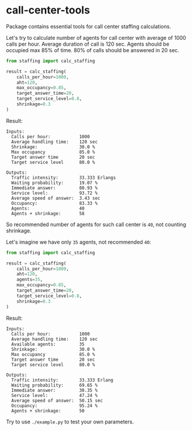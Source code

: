 # call-center-tools

Package contains essential tools for call center staffing calculations.

Let's try to calculate number of agents for call center with average of 1000 calls per hour.
Average duration of call is 120 sec. Agents should be occupied max 85% of time. 
80% of calls should be answered in 20 sec.
```python
from staffing import calc_staffing

result = calc_staffing(
    calls_per_hour=1000,
    aht=120,
    max_occupancy=0.85,
    target_answer_time=20,
    target_service_level=0.8,
    shrinkage=0.3
)
```
Result:
```text
Inputs:
  Calls per hour:           1000
  Average handling time:    120 sec
  Shrinkage:                30.0 %
  Max occupancy             85.0 %
  Target answer time        20 sec
  Target service level      80.0 %

Outputs:
  Traffic intensity:        33.333 Erlangs
  Waiting probability:      19.07 %
  Immediate answer:         80.93 %
  Service level:            93.72 %
  Average speed of answer:  3.43 sec
  Occupancy:                83.33 %
  Agents:                   40
  Agents + shrinkage:       58
```
So recommended number of agents for such call center is `40`, not counting shrinkage.

Let's imagine we have only `35` agents, not recommended `40`:
```python
from staffing import calc_staffing

result = calc_staffing(
    calls_per_hour=1000,
    aht=120,
    agents=35,
    max_occupancy=0.85,
    target_answer_time=20,
    target_service_level=0.8,
    shrinkage=0.3
)
```
Result:
```text
Inputs:
  Calls per hour:           1000
  Average handling time:    120 sec
  Available agents:         35
  Shrinkage:                30.0 %
  Max occupancy             85.0 %
  Target answer time        20 sec
  Target service level      80.0 %

Outputs:
  Traffic intensity:        33.333 Erlang
  Waiting probability:      69.65 %
  Immediate answer:         30.35 %
  Service level:            47.24 %
  Average speed of answer:  50.15 sec
  Occupancy:                95.24 %
  Agents + shrinkage:       50
```

Try to use `./example.py` to test your own parameters.
